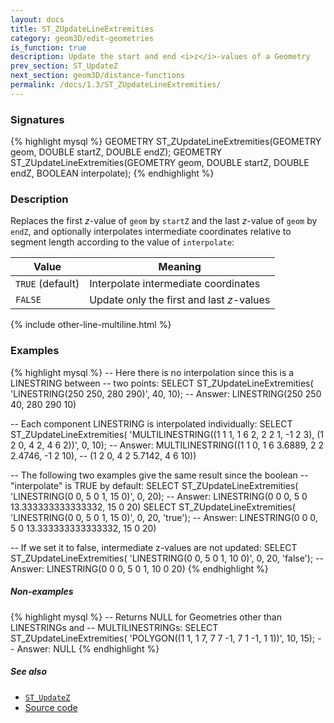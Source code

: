 ```yaml
---
layout: docs
title: ST_ZUpdateLineExtremities
category: geom3D/edit-geometries
is_function: true
description: Update the start and end <i>z</i>-values of a Geometry
prev_section: ST_UpdateZ
next_section: geom3D/distance-functions
permalink: /docs/1.3/ST_ZUpdateLineExtremities/
---
```


### Signatures

{% highlight mysql %}
GEOMETRY ST_ZUpdateLineExtremities(GEOMETRY geom, DOUBLE startZ,
                                   DOUBLE endZ);
GEOMETRY ST_ZUpdateLineExtremities(GEOMETRY geom, DOUBLE startZ,
                                   DOUBLE endZ, BOOLEAN interpolate);
{% endhighlight %}

### Description

Replaces the first *z*-value of `geom` by `startZ` and the last
*z*-value of `geom` by `endZ`, and optionally interpolates
intermediate coordinates relative to segment length according to the
value of `interpolate`:

| Value            | Meaning                                   |
|------------------|-------------------------------------------|
| `TRUE` (default) | Interpolate intermediate coordinates      |
| `FALSE`          | Update only the first and last *z*-values |

{% include other-line-multiline.html %}

### Examples

{% highlight mysql %}
-- Here there is no interpolation since this is a LINESTRING between
-- two points:
SELECT ST_ZUpdateLineExtremities(
            'LINESTRING(250 250, 280 290)', 40, 10);
-- Answer:   LINESTRING(250 250 40, 280 290 10)

-- Each component LINESTRING is interpolated individually:
SELECT ST_ZUpdateLineExtremities(
            'MULTILINESTRING((1 1 1, 1 6 2, 2 2 1, -1 2 3),
                             (1 2 0, 4 2, 4 6 2))', 0, 10);
-- Answer:   MULTILINESTRING((1 1 0, 1 6 3.6889, 2 2 2.4746, -1 2 10),
--                           (1 2 0, 4 2 5.7142, 4 6 10))

-- The following two examples give the same result since the boolean
-- "interpolate" is TRUE by default:
SELECT ST_ZUpdateLineExtremities(
            'LINESTRING(0 0, 5 0 1, 15 0)', 0, 20);
-- Answer:   LINESTRING(0 0 0, 5 0 13.333333333333332, 15 0 20)
SELECT ST_ZUpdateLineExtremities(
            'LINESTRING(0 0, 5 0 1, 15 0)', 0, 20, 'true');
-- Answer:   LINESTRING(0 0 0, 5 0 13.333333333333332, 15 0 20)

-- If we set it to false, intermediate z-values are not updated:
SELECT ST_ZUpdateLineExtremities(
            'LINESTRING(0 0, 5 0 1, 10 0)', 0, 20, 'false');
-- Answer:   LINESTRING(0 0 0, 5 0 1, 10 0 20)
{% endhighlight %}

##### Non-examples

{% highlight mysql %}
-- Returns NULL for Geometries other than LINESTRINGs and
-- MULTILINESTRINGs:
SELECT ST_ZUpdateLineExtremities(
            'POLYGON((1 1, 1 7, 7 7 -1, 7 1 -1, 1 1))', 10, 15);
-- Answer: NULL
{% endhighlight %}

##### See also
* [`ST_UpdateZ`](../ST_UpdateZ)
* <a href="https://github.com/orbisgis/h2gis/blob/master/h2spatial-ext/src/main/java/org/h2gis/h2spatialext/function/spatial/edit/ST_ZUpdateLineExtremities.java" target="_blank">Source code</a>
